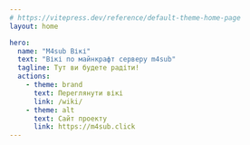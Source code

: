 ```yaml
---
# https://vitepress.dev/reference/default-theme-home-page
layout: home

hero:
  name: "M4sub Вікі"
  text: "Вікі по майнкрафт серверу m4sub"
  tagline: Тут ви будете радіти!
  actions:
    - theme: brand
      text: Переглянути вікі
      link: /wiki/
    - theme: alt
      text: Сайт проекту
      link: https://m4sub.click
---
```




<style>

  
.VPHomeHero {
  position: relative; /* необхідно для правильної роботи псевдоелемента */
  background-size: cover;
  background-position: center;
  background-repeat: no-repeat;
  margin-bottom: 50px;

  border-radius: 0px 0px 30px 29px!important;
-webkit-border-radius: 0px 0px 30px 29px!important;
-moz-border-radius: 0px 0px 30px 29px!important;
  
}

.VPHomeHero:before {
  content: "";
  position: fixed;
  top: 0;
  bottom: 0;
  left: 0;
  right: 0;
  z-index: 1;
  background-image: url("./home.png");
  background-size: cover;
  background-position: center;
  opacity: 0.3;
  min-height: 100%!important;
  min-width: 100%!important;
  max-height: 100%!important;
  max-width: 100%!important;
  width: 100%!important;
  height: 100%!important;
  
}

.VPHomeHero:after {
  content: "";
  position: absolute;
  top: 0;
  bottom: 0;
  left: 0;
  right: 0;
  z-index: 2;
  
}

</style>